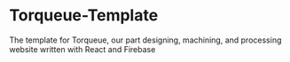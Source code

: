 # Torqueue-Template
The template for Torqueue, our part designing, machining, and processing website written with React and Firebase
